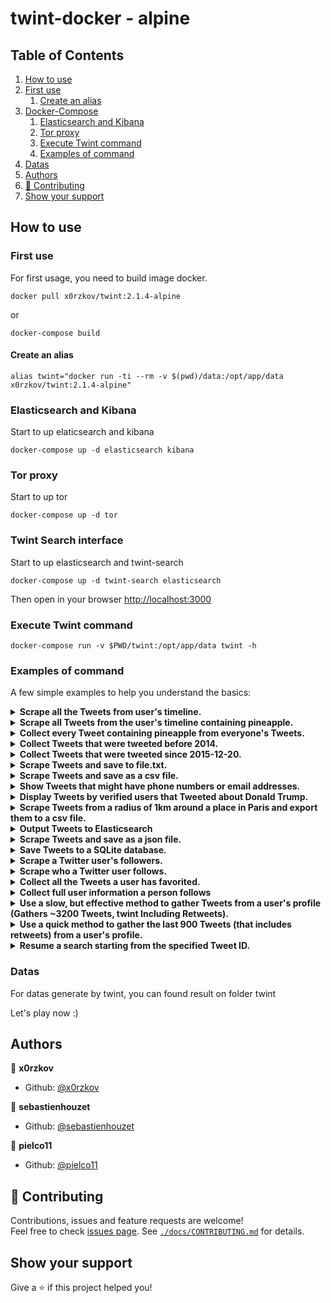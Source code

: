 # twint-docker - alpine

<!-- ToC start -->
## Table of Contents
1. [How to use](#how-to-use)
  1. [First use](#first-use)
     1. [Create an alias](#create-an-alias)
1. [Docker-Compose](#docker-compose)
     1. [Elasticsearch and Kibana](#elasticsearch-and-kibana)
     1. [Tor proxy](#tor-proxy)
     1. [Execute Twint command](#execute-twint-command)
     1. [Examples of command](#examples-of-command)
  1. [Datas](#datas)
1. [Authors](#authors)
1. [🤝 Contributing](#-contributing)
1. [Show your support](#show-your-support)
<!-- ToC end -->

## How to use

### First use

For first usage, you need to build image docker.

```shell
docker pull x0rzkov/twint:2.1.4-alpine
```

or 

```shell
docker-compose build
```

#### Create an alias
```shell
alias twint="docker run -ti --rm -v $(pwd)/data:/opt/app/data x0rzkov/twint:2.1.4-alpine"
```               

### Elasticsearch and Kibana

Start to up elaticsearch and kibana

```shell
docker-compose up -d elasticsearch kibana
```

### Tor proxy

Start to up tor

```shell
docker-compose up -d tor
```

### Twint Search interface

Start to up elasticsearch and twint-search

```shell
docker-compose up -d twint-search elasticsearch
```

Then open in your browser [http://localhost:3000](http://localhost:3000)

### Execute Twint command

```shell
docker-compose run -v $PWD/twint:/opt/app/data twint -h
```

### Examples of command

A few simple examples to help you understand the basics:


<details>
	<summary><b>Scrape all the Tweets from user's timeline.</b></summary>
	<code style="padding:5px;">docker-compose run -v $PWD/twint:/opt/app/data twint -u username</code>
</details>
<details>
	<summary><b>Scrape all Tweets from the user's timeline containing pineapple.</b></summary>
	<code style="padding:5px;">docker-compose run -v $PWD/twint:/opt/app/data twint -u username -s pineapple</code>
</details>
<details>
	<summary><b>Collect every Tweet containing pineapple from everyone's Tweets.</b></summary>
	<code style="padding:5px;">docker-compose run -v $PWD/twint:/opt/app/data twint -s pineapple</code>
</details>
<details>
	<summary><b>Collect Tweets that were tweeted before 2014.</b></summary>
	<code style="padding:5px;">docker-compose run -v $PWD/twint:/opt/app/data twint -u username --year 2019</code>
</details>
<details>
	<summary><b>Collect Tweets that were tweeted since 2015-12-20.</b></summary>
	<code style="padding:5px;">docker-compose run -v $PWD/twint:/opt/app/data twint -u username --since 2015-12-20</code>
</details>
<details>
	<summary><b>Scrape Tweets and save to file.txt.</b></summary>
	<code style="padding:5px;">docker-compose run -v $PWD/twint:/opt/app/data twint -u username -o file.txt</code>
</details>
<details>
	<summary><b>Scrape Tweets and save as a csv file.</b></summary>
	<code style="padding:5px;">docker-compose run -v $PWD/twint:/opt/app/data twint -u username -o file.csv --csv</code>
</details>
<details>
	<summary><b>Show Tweets that might have phone numbers or email addresses.</b></summary>
	<code style="padding:5px;">docker-compose run -v $PWD/twint:/opt/app/data twint -u username --email --phone</code>
</details>
<details>
	<summary><b>Display Tweets by verified users that Tweeted about Donald Trump.</b></summary>
	<code style="padding:5px;">docker-compose run -v $PWD/twint:/opt/app/data twint -s "Donald Trump" --verified</code>
</details>
<details>
	<summary><b>Scrape Tweets from a radius of 1km around a place in Paris and export them to a csv file.</b></summary>
	<code style="padding:5px;">docker-compose run -v $PWD/twint:/opt/app/data twint -g="48.880048,2.385939,1km" -o file.csv --csv</code>
</details>
<details>
	<summary><b>Output Tweets to Elasticsearch</b></summary>
	<code style="padding:5px;">docker-compose run -v $PWD/twint:/opt/app/data twint -u username -es localhost:9200</code>
</details>
<details>
	<summary><b>Scrape Tweets and save as a json file.</b></summary>
	<code style="padding:5px;">docker-compose run -v $PWD/twint:/opt/app/data twint -u username -o file.json --json</code>
</details>
<details>
	<summary><b>Save Tweets to a SQLite database.</b></summary>
	<code style="padding:5px;">docker-compose run -v $PWD/twint:/opt/app/data twint -u username --database tweets.db</code>
</details>
<details>
	<summary><b>Scrape a Twitter user's followers.</b></summary>
	<code style="padding:5px;">docker-compose run -v $PWD/twint:/opt/app/data twint -u username --followers</code>
</details>
<details>
	<summary><b>Scrape who a Twitter user follows.</b></summary>
	<code style="padding:5px;">docker-compose run -v $PWD/twint:/opt/app/data twint -u username --following</code>
</details>
<details>
	<summary><b>Collect all the Tweets a user has favorited.</b></summary>
	<code style="padding:5px;">docker-compose run -v $PWD/twint:/opt/app/data twint -u username --favorites</code>
</details>
<details>
	<summary><b>Collect full user information a person follows</b></summary>
	<code style="padding:5px;">docker-compose run -v $PWD/twint:/opt/app/data twint -u username --following --user-full</code>
</details>
<details>
	<summary><b>Use a slow, but effective method to gather Tweets from a user's profile (Gathers ~3200 Tweets, twint Including Retweets).</b></summary>
	<code style="padding:5px;">docker-compose run -v $PWD/twint:/opt/app/data twint -u username --profile-full</code>
</details>
<details>
	<summary><b>Use a quick method to gather the last 900 Tweets (that includes retweets) from a user's profile.</b></summary>
	<code style="padding:5px;">docker-compose run -v $PWD/twint:/opt/app/data twint -u username --retweets</code>
</details>
<details>
	<summary><b>Resume a search starting from the specified Tweet ID.</b></summary>
	<code style="padding:5px;">docker-compose run -v $PWD/twint:/opt/app/data twint -u username --resume 10940389583058</code>
</details>

### Datas

For datas generate by twint, you can found result on folder twint

Let's play now :)

## Authors

👤 **x0rzkov**
* Github: [@x0rzkov](https://github.com/x0rzkov)

👤 **sebastienhouzet**
* Github: [@sebastienhouzet](https://github.com/sebastienhouzet)

👤 **pielco11**
* Github: [@pielco11](https://github.com/pielco11)

## 🤝 Contributing

Contributions, issues and feature requests are welcome!<br />Feel free to check [issues page](https://github.com/x0rzkov/twint-docker/issues).
See [`./docs/CONTRIBUTING.md`](https://github.com/x0rzkov/twint-dockers/blob/master/docs/CONTRIBUTING.md) for details.

## Show your support

Give a ⭐️ if this project helped you!